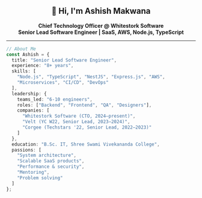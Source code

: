 <!-- GitHub README Profile Highlighter -->

<h2 align="center">👋 Hi, I'm Ashish Makwana</h2>

<p align="center">
  <b>Chief Technology Officer @ Whitestork Software</b> <br>
  <b>Senior Lead Software Engineer | SaaS, AWS, Node.js, TypeScript</b>
</p>

---

```typescript
// About Me
const Ashish = {
  title: "Senior Lead Software Engineer",
  experience: "8+ years",
  skills: [
    "Node.js", "TypeScript", "NestJS", "Express.js", "AWS",
    "Microservices", "CI/CD", "DevOps"
  ],
  leadership: {
    teams_led: "6-10 engineers",
    roles: ["Backend", "Frontend", "QA", "Designers"],
    companies: [
      "Whitestork Software (CTO, 2024–present)",
      "Velt (YC W22, Senior Lead, 2023–2024)",
      "Corgee (Techstars '22, Senior Lead, 2022–2023)"
    ]
  },
  education: "B.Sc. IT, Shree Swami Vivekananda College",
  passions: [
    "System architecture",
    "Scalable SaaS products",
    "Performance & security",
    "Mentoring",
    "Problem solving"
  ]
};
